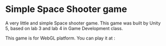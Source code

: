 # Simple Space Shooter game
A very little and simple Space shooter game. This game was built by Unity 5, based on lab 3 and lab 4 in Game Development class.

This game is for WebGL platform. You can play it at :
